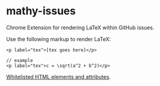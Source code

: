 mathy-issues
============

Chrome Extension for rendering LaTeX within GitHub issues.

Use the following markup to render LaTeX:

    <p label="tex">[tex goes here]</p>
    
    // example
    <p label="tex">c = \sqrt(a^2 + b^2)</p>
    
[Whitelisted HTML elements and attributes](https://github.com/jch/html-pipeline/blob/863ebd255ba8947bcf3b015685c615546567200d/lib/html/pipeline/sanitization_filter.rb#L44-L72).